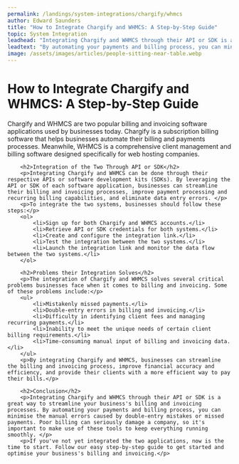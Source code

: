 ```yaml
---
permalink: /landings/system-integrations/chargify/whmcs
author: Edward Saunders
title: "How to Integrate Chargify and WHMCS: A Step-by-Step Guide"
topic: System Integration
leadhead: "Integrating Chargify and WHMCS through their API or SDK is a great way to streamline your business's billing and invoicing processes"
leadtext: "By automating your payments and billing process, you can minimise the manual errors caused by double-entry mistakes or missed payments. Poor billing can seriously damage a company, so it's important to make use of these tools to keep everything running smoothly."
image: /assets/images/articles/people-sitting-near-table.webp
---
```

<div class="arttext">        <h1>How to Integrate Chargify and WHMCS: A Step-by-Step Guide</h1>
        <p>Chargify and WHMCS are two popular billing and invoicing software applications used by businesses today. Chargify is a subscription billing software that helps businesses automate their billing and payments processes. Meanwhile, WHMCS is a comprehensive client management and billing software designed specifically for web hosting companies.</p>
        
        <h2>Integration of the Two Through API or SDK</h2>
        <p>Integrating Chargify and WHMCS can be done through their respective APIs or software development kits (SDKs). By leveraging the API or SDK of each software application, businesses can streamline their billing and invoicing processes, improve payment processing and recurring billing capabilities, and eliminate data entry errors. </p>
        <p>To integrate the two systems, businesses should follow these steps:</p>
        <ol>
            <li>Sign up for both Chargify and WHMCS accounts.</li>
            <li>Retrieve API or SDK credentials for both systems.</li>
            <li>Create and configure the integration link.</li>
            <li>Test the integration between the two systems.</li>
            <li>Launch the integration link and monitor the data flow between the two systems.</li>
        </ol>
        
        <h2>Problems their Integration Solves</h2>
        <p>The integration of Chargify and WHMCS solves several critical problems businesses face when it comes to billing and invoicing. Some of these problems include:</p>
        <ul>
            <li>Mistakenly missed payments.</li>
            <li>Double-entry errors in billing and invoicing.</li>
            <li>Difficulty in identifying client fees and managing recurring payments.</li>
            <li>Inability to meet the unique needs of certain client billing requirements.</li>
            <li>Time-consuming manual input of billing and invoicing data.</li>
        </ul>
        <p>By integrating Chargify and WHMCS, businesses can streamline the billing and invoicing process, improve financial accuracy and efficiency, and provide their clients with a more efficient way to pay their bills.</p>
        
        <h2>Conclusion</h2>
        <p>Integrating Chargify and WHMCS through their API or SDK is a great way to streamline your business's billing and invoicing processes. By automating your payments and billing process, you can minimise the manual errors caused by double-entry mistakes or missed payments. Poor billing can seriously damage a company, so it's important to make use of these tools to keep everything running smoothly. </p>
        <p>If you've not yet integrated the two applications, now is the time to start. Follow our easy step-by-step guide to get started and optimise your business's billing and invoicing.</p>
</div>